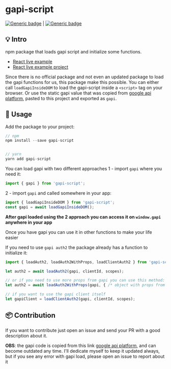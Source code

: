 # gapi-script
[![Generic badge](https://img.shields.io/badge/License-MIT-blue.svg)](https://shields.io/) | [![Generic badge](https://img.shields.io/badge/version-1.2.0-white.svg)](https://shields.io/)
## 💡 Intro
npm package that loads gapi script and initialize some functions.

 - [React live example](https://master.d3dnqnm15vsi52.amplifyapp.com)
 - [React live example project](https://github.com/LucasAndrad/gapi-script-live-example)

Since there is no official package and not even an updated package to load the gapi functions for us, this package make this possible. You can either call `loadGapiInsideDOM` to load the gapi-script inside a `<script>` tag on your browser. Or use the static gapi value that was copied from [google api platform](https://apis.google.com/js/platform.js), pasted to this project and exported as `gapi`.

## 🚀 Usage
Add the package to your project:

```javascript
// npm
npm install --save gapi-script


// yarn
yarn add gapi-script
```

You can load gapi with two different approaches
1 - import `gapi` where you need it:
```javascript
import { gapi } from 'gapi-script';
```

2 - import `gapi` and called somewhere in your app:
```javascript
import { loadGapiInsideDOM } from 'gapi-script';
const gapi = await loadGapiInsideDOM();
```
**After gapi loaded using the 2 approach you can access it on `window.gapi` anywhere in your app**

Once you have gapi you can use it in other functions to make your life easier

If you need to use `gapi auth2` the package already has a function to initialize it:

```javascript
import { loadAuth2, loadAuth2WithProps, loadClientAuth2 } from 'gapi-script';

let auth2 = await loadAuth2(gapi, clientId, scopes);

// or if you need to use more props from gapi you can use this method:
let auth2 = await loadAuth2WithProps(gapi, { /* object with props from gapi */ });

// if you want to use the gapi client itself
let gapiClient = loadClientAuth2(gapi, clientId, scopes);
```

## 📦 Contribution
If you want to contribute just open an issue and send your PR with a good description about it.

**OBS**: the gapi code is copied from this link [google api platform](https://apis.google.com/js/platform.js), and can become outdated any time. I'll dedicate myself to keep it updated always, but if you see any error with gapi load, please open an issue to report about it
